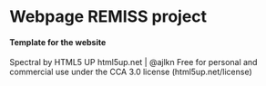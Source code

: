 # Webpage REMISS project

#### Template for the website
Spectral by HTML5 UP
html5up.net | @ajlkn
Free for personal and commercial use under the CCA 3.0 license (html5up.net/license)